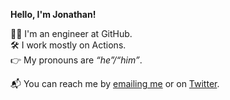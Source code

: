 **Hello, I'm Jonathan!**


👨‍💻 I'm an engineer at GitHub.  
🛠 I work mostly on Actions.  
👉 My pronouns are *&ldquo;he&rdquo;/&ldquo;him&rdquo;*.

📬 You can reach me by [emailing me](mailto:jclem@github.com) or on [Twitter](https://twitter.com/_clem).
